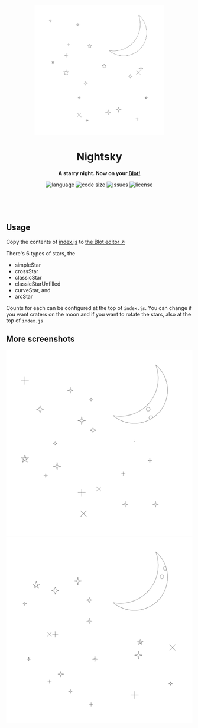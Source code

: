 <div align="center">
    <img src="snapshots/craterless.png" width="350" height="350" alt="Code generated drawing of a night sky with a craterless moon and stars">
    <h1>Nightsky</h1>
    <p>
        <b>A starry night. Now on your <a href="https://hackclub.com/blot">Blot!</a></b>
    </p>
    <p>
        <img alt="language" src="https://img.shields.io/github/languages/top/khrj/nightsky" >
        <img alt="code size" src="https://img.shields.io/github/languages/code-size/khrj/nightsky">
        <img alt="issues" src="https://img.shields.io/github/issues/khrj/nightsky" >
        <img alt="license" src="https://img.shields.io/github/license/khrj/nightsky?color=green">
    </p>
    <br>
    <br>
    <br>
</div>


## Usage

Copy the contents of [index.js](https://github.com/khrj/nightsky/blob/main/index.js) to [the Blot editor ↗](https://blot.hackclub.com/editor)

There's 6 types of stars, the

- simpleStar
- crossStar
- classicStar
- classicStarUnfilled
- curveStar, and
- arcStar

Counts for each can be configured at the top of `index.js`. You can change if you want craters on the moon and if you want to rotate the stars, also at the top of `index.js`


## More screenshots

![Code generated drawing of a night sky with a cratered moon and stars](snapshots/crater1.png)
![Code generated drawing of a night sky with a cratered moon and stars](snapshots/crater2.png)
